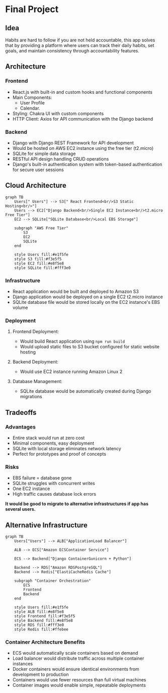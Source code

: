 # Final Project

## Idea 

Habits are hard to follow if you are not held accountable, this app solves that by providing a platform where users can track their daily habits, set goals, and maintain consistency through accountability features.

## Architecture

### Frontend
- React.js with built-in and custom hooks and functional components
- Main Components:
    - User Profile
    - Calendar.
- Styling: Chakra UI with custom components
- HTTP Client: Axios for API communication with the Django backend

### Backend
- Django with Django REST Framework for API development
- Would be hosted on AWS EC2 instance using the free tier (t2.micro) 
- SQLite for simple data storage
- RESTful API design handling CRUD operations
- Django's built-in authentication system with token-based authentication for secure user sessions

## Cloud Architecture

```mermaid
graph TB
    Users[" Users"] --> S3[" React Frontend<br/>S3 Static Hosting<br/>"]
    Users --> EC2["Django Backend<br/>Single EC2 Instance<br/>t2.micro Free Tier"]
    EC2 --> SQLite["SQLite Database<br/>Local EBS Storage"]
    
    subgraph "AWS Free Tier"
        S3
        EC2
        SQLite
    end
    
    style Users fill:#e1f5fe
    style S3 fill:#f3e5f5
    style EC2 fill:#e8f5e8
    style SQLite fill:#fff3e0
```

### Infrastructure

- React application would be built and deployed to Amazon S3
- Django application would be deployed on a single EC2 t2.micro instance
- SQLite database file would be stored locally on the EC2 instance's EBS volume


### Deployment

1. Frontend Deployment: 
    - Would build React application using `npm run build`
    - Would upload static files to S3 bucket configured for static website hosting

2. Backend Deployment:
    - Would use EC2 instance running Amazon Linux 2

3. Database Management: 
    - SQLite database would be automatically created during Django migrations 

## Tradeoffs
### Advantages 
- Entire stack would run at zero cost
- Minimal components, easy deployment
- SQLite with local storage eliminates network latency
- Perfect for prototypes and proof of concepts

### Risks
- EBS failure = database gone
- SQLite struggles with concurrent writes
- One EC2 instance
- High traffic causes database lock errors

**It would be good to migrate to alternative infrastructures if app has several users.**

## Alternative Infrastructure

```mermaid
graph TB
    Users["Users"] --> ALB["ApplicationLoad Balancer"]
    
    ALB --> ECS["Amazon ECSContainer Service"]
    
    ECS --> Backend["Django ContainerGunicorn + Python"]
    
    Backend --> RDS["Amazon RDSPostgreSQL"]
    Backend --> Redis["ElastiCacheRedis Cache"]
    
    subgraph "Container Orchestration"
        ECS
        Frontend
        Backend
    end
    
    style Users fill:#e1f5fe
    style ALB fill:#e8f5e8
    style Frontend fill:#f3e5f5
    style Backend fill:#e8f5e8
    style RDS fill:#fff3e0
    style Redis fill:#ffebee
```

### Container Architecture Benefits

- ECS would automatically scale containers based on demand
- Load balancer would distribute traffic across multiple container instances
- Docker containers would ensure identical environments from development to production
- Containers would use fewer resources than full virtual machines
- Container images would enable simple, repeatable deployments
